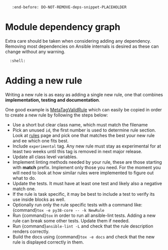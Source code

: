 ```{include} ../.github/CONTRIBUTING.md
   :end-before: DO-NOT-REMOVE-deps-snippet-PLACEHOLDER
```

# Module dependency graph

Extra care should be taken when considering adding any dependency. Removing
most dependencies on Ansible internals is desired as these can change
without any warning.

```{command-output} _PIP_USE_IMPORTLIB_METADATA=0 pipdeptree -p ansible-lint
  :shell:

```

# Adding a new rule

Writing a new rule is as easy as adding a single new rule, one that combines
**implementation, testing and documentation**.

One good example is [MetaTagValidRule] which can easily be copied in order
to create a new rule by following the steps below:

- Use a short but clear class name, which must match the filename
- Pick an unused `id`, the first number is used to determine rule section.
  Look at [rules](rules.md) page and pick one that matches the best
  your new rule and ee which one fits best.
- Include `experimental` tag. Any new rule must stay as
  experimental for at least two weeks until this tag is removed in next major
  release.
- Update all class level variables.
- Implement linting methods needed by your rule, these are those starting with
  **match** prefix. Implement only those you need. For the moment you will need
  to look at how similar rules were implemented to figure out what to do.
- Update the tests. It must have at least one test and likely also a negative
  match one.
- If the rule is task specific, it may be best to include a test to verify its
  use inside blocks as well.
- Optionally run only the rule specific tests with a command like:
  {command}`tox -e py38-core -- -k NewRule`
- Run {command}`tox` in order to run all ansible-lint tests. Adding a new rule
  can break some other tests. Update them if needed.
- Run {command}`ansible-lint -L` and check that the rule description renders
  correctly.
- Build the docs using {command}`tox -e docs` and check that the new rule is
  displayed correctly in them.

[metatagvalidrule]: https://github.com/ansible-community/ansible-lint/blob/main/src/ansiblelint/rules/meta_no_tags.py
